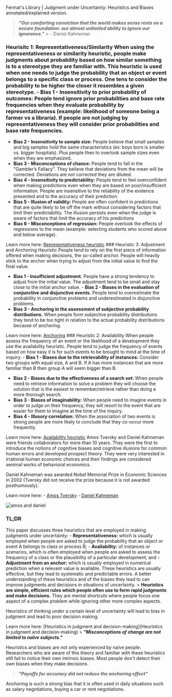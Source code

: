 Fermat's Library | Judgment under Uncertainty: Heuristics and Biases annotated/explained version.

>***“Our comforting conviction that the world makes sense rests on a secure foundation: our almost unlimited ability to ignore our ignorance.”*** > \- Daniel Kahneman

### Heurisitc 1: Representativeness/Similarity When using the representativeness or similarity heuristic, people make judgments about probability based on how similar something is to a stereotype they are familiar with. This heuristic is used when one needs to judge the probability that an object or event belongs to a specific class or process. One tens to consider the probability to be higher the closer it resembles a given stereotype. - **Bias 1 - Insensitivity to prior probability of outcomes:** People tend ignore prior probabilities and base rate frequencies when they evaluate probability by representativeness (example: likelihood of someone being a farmer vs a libraria). If people are not judging by representativeness they will consider prior probabilities and base rate frequencies.

- **Bias 2 - Insensitivity to sample size:** People believe that small samples and big samples hold the same characteristics (ex: boys born is smaller vs. bigger hospitals). Plus people then to overlook sample sizes even when they are emphasized.
- **Bias 3 - Misconceptions of chance:** People tend to fall in the "Gambler’s Fallacy". They believe that deviations from the mean will be corrected. Deviations are not corrected they are diluted.
- **Bias 4 - Insensitivity to predictability:** People tend to feel overconfident when making predictions even when they are based on poor/insufficient information. People are insensitive to the reliability of the evidence presented and to the accuracy of their prediction.
- **Bias 5 - Illusion of validity:** People are often confident in predictions that are quite likely to be off the mark without considering factors that limit their predictability. The illusion persists even when the judge is aware of factors that limit the accuracy of his predictions
- **Bias 6 - Misconceptions of regression:** People overlook the effects of regressions to the mean (example: selecting students who scored above and below average).

Learn more here: [Representativeness heuristic](https://en.wikipedia.org/wiki/Representativeness_heuristic) ### Heuristic 3: Adjustment and Anchoring Heuristic People tend to rely on the first piece of information offered when making decisions, the so-called anchor. People will heavily stick to the anchor when trying to adjust from the initial value to find the final value.

- **Bias 1 - Insufficient adjustment.** People have a strong tendency to adjust from the initial value. The adjustment tend to be small and stay close to the initial anchor value. - **Bias 2 - Biases in the evaluation of conjunctive and disjunctive events.** People tend to overestimate the probability in conjunctive problems and underestimated in disjunctive problems.
- **Bias 3 - Anchoring in the assessment of subjective probability distributions.** When people form subjective probability distributions they tend to be too tight in relation to the actual probability distributions because of anchoring.

Learn more here: [Anchoring](https://en.wikipedia.org/wiki/Anchoring) ### Heuristic 2: Availability When people assess the frequency of an event or the likelihood of a development they use the availability heuristic. People tend to judge the frequency of events based on how easy it is for such events to be brought to mind at the time of inquiry. - **Bias 1 - Biases due to the retrievability of instances:** Consider two groups with equal size, A and B. If A has more instances that are more familiar than B then group A will seem bigger than B.

- **Bias 2 - Biases due to the effectiveness of a search set:** When people need to retrieve information to solve a problem they will choose the solution that is the easiest to remember/retrieve rather than doing a more thorough search.
- **Bias 3 - Biases of imaginability:** When people need to imagine events in order to judge on their frequency, they will resort to the event that are easier for them to imagine at the time of the inquiry.
- **Bias 4 - Illusory correlation:** When the association of two events is strong people are more likely to conclude that they co-occur more frequently.

Learn more here: [Availability heuristic](https://en.wikipedia.org/wiki/Availability_heuristic) Amos Tversky and Daniel Kahneman were friends collaborators for more than 10 years. They were the first to introduce the notions of cognitive biases and cognitive illusions for common human errors and developed prospect theory. They were very interested in irrational human economic choices and their findings are considered seminal works of behavioral economics.

Daniel Kahneman was awarded Nobel Memorial Prize in Economic Sciences in 2002 (Tversky did not receive the prize because it is not awarded posthumously).

Learn more here: - [Amos Tversky](https://en.wikipedia.org/wiki/Amos_Tversky) - [Daniel Kahneman](https://en.wikipedia.org/wiki/Daniel_Kahneman)

![amos and daniel](https://i.imgur.com/ozCG7in.jpg)

### TL;DR

This paper discusses three heuristics that are employed in making judgments under uncertainty: - **Representativeness:** which is usually employed when people are asked to judge the probability that an object or event A belongs to class or process B; - **Availability:** of instances or scenarios, which is often employed when people are asked to assess the frequency of a class or the plausibility of a particular development; and - **Adjustment from an anchor:** which is usually employed in numerical prediction when a relevant value is available. These heuristics are usually effective, but they lead to systematic and predictable errors. A better understanding of these heuristics and of the biases they lead to can improve judgments and decisions in situations of uncertainty. > **Heuristics are simple, efficient rules which people often use to form rapid judgments and make decisions.** They are mental shortcuts where people focus one aspect of a complex problem while ignoring other more complex aspects.

Heuristics of thinking under a certain level of uncertainty will lead to bias in judgment and lead to poor decision making.

Learn more here: [Heuristics in judgment and decision-making](Heuristics in judgment and decision-making) > ***"Misconceptions of change are not limited to naïve subjects."***

Heuristics and biases are not only experienced by naïve people. Researchers who are aware of this theory and familiar with these heuristics still fail to notice their own intrinsic biases. Most people don't detect their own biases when they make decisions.

> ***"Payoffs for accuracy did not reduce the anchoring effect"***

Anchoring is such a strong bias that it is often used in daily situations such as salary negotiations, buying a car or rent negotiations.